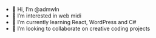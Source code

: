 - 👋 Hi, I’m @admwln
- 👀 I’m interested in web midi
- 🌱 I’m currently learning React, WordPress and C#
- 💞️ I’m looking to collaborate on creative coding projects
